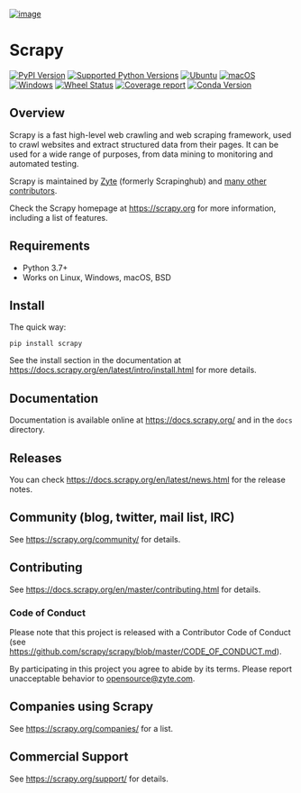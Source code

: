 [![image](https://scrapy.org/img/scrapylogo.png)](https://scrapy.org/)

Scrapy
======

[![PyPI Version](https://img.shields.io/pypi/v/Scrapy.svg)](https://pypi.python.org/pypi/Scrapy)
[![Supported Python Versions](https://img.shields.io/pypi/pyversions/Scrapy.svg)](https://pypi.python.org/pypi/Scrapy)
[![Ubuntu](https://github.com/scrapy/scrapy/workflows/Ubuntu/badge.svg)](https://github.com/scrapy/scrapy/actions?query=workflow%3AUbuntu)
[![macOS](https://github.com/scrapy/scrapy/workflows/macOS/badge.svg)](https://github.com/scrapy/scrapy/actions?query=workflow%3AmacOS)
[![Windows](https://github.com/scrapy/scrapy/workflows/Windows/badge.svg)](https://github.com/scrapy/scrapy/actions?query=workflow%3AWindows)
[![Wheel Status](https://img.shields.io/badge/wheel-yes-brightgreen.svg)](https://pypi.python.org/pypi/Scrapy)
[![Coverage report](https://img.shields.io/codecov/c/github/scrapy/scrapy/master.svg)](https://codecov.io/github/scrapy/scrapy?branch=master)
[![Conda Version](https://anaconda.org/conda-forge/scrapy/badges/version.svg)](https://anaconda.org/conda-forge/scrapy)

Overview
--------

Scrapy is a fast high-level web crawling and web scraping framework,
used to crawl websites and extract structured data from their pages. It
can be used for a wide range of purposes, from data mining to monitoring
and automated testing.

Scrapy is maintained by [Zyte](https://www.zyte.com/) (formerly
Scrapinghub) and [many other
contributors](https://github.com/scrapy/scrapy/graphs/contributors).

Check the Scrapy homepage at <https://scrapy.org> for more information,
including a list of features.

Requirements
------------

-   Python 3.7+
-   Works on Linux, Windows, macOS, BSD

Install
-------

The quick way:

    pip install scrapy

See the install section in the documentation at
<https://docs.scrapy.org/en/latest/intro/install.html> for more details.

Documentation
-------------

Documentation is available online at <https://docs.scrapy.org/> and in
the `docs` directory.

Releases
--------

You can check <https://docs.scrapy.org/en/latest/news.html> for the
release notes.

Community (blog, twitter, mail list, IRC)
-----------------------------------------

See <https://scrapy.org/community/> for details.

Contributing
------------

See <https://docs.scrapy.org/en/master/contributing.html> for details.

### Code of Conduct

Please note that this project is released with a Contributor Code of
Conduct (see
<https://github.com/scrapy/scrapy/blob/master/CODE_OF_CONDUCT.md>).

By participating in this project you agree to abide by its terms. Please
report unacceptable behavior to <opensource@zyte.com>.

Companies using Scrapy
----------------------

See <https://scrapy.org/companies/> for a list.

Commercial Support
------------------

See <https://scrapy.org/support/> for details.
